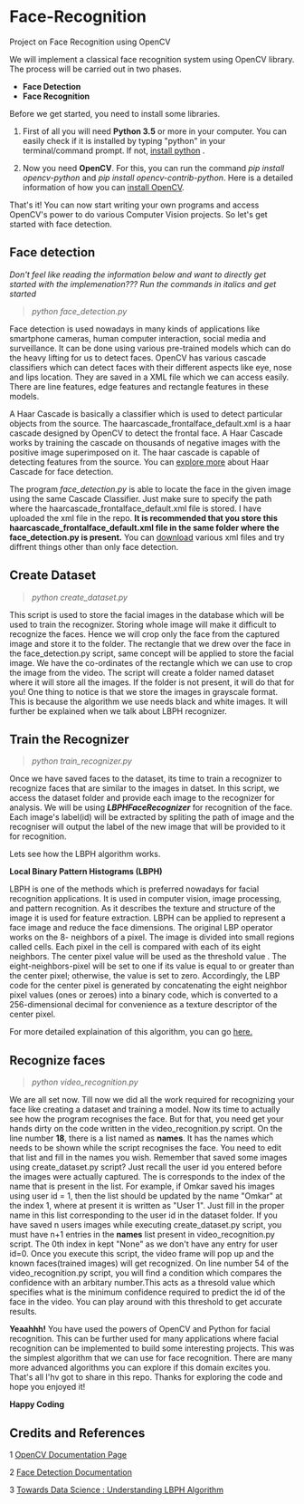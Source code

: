 # Face-Recognition

Project on Face Recognition using OpenCV

We will implement a classical face recognition system using OpenCV library. The process will be carried out in two phases.

  - **Face Detection**
  - **Face Recognition**
  
Before we get started, you need to install some libraries. 

1. First of all you will need **Python 3.5** or more in your computer. You can easily check if it is installed by typing "python" in your terminal/command prompt. If not, [install python](https://www.python.org/downloads/) .

2. Now you need **OpenCV**. For this, you can run the command *pip install opencv-python* and *pip install opencv-contrib-python*. Here is a detailed information of how you can [install OpenCV](https://pypi.org/project/opencv-python/).

That's it! You can now start writing your own programs and access OpenCV's power to do various Computer Vision projects. So let's get started with face detection.

## Face detection 

*Don't feel like reading the information below and want to directly get started with the implemenation??? Run the commands in italics and get started*

> *python face_detection.py*

Face detection is used nowadays in many kinds of applications like smartphone cameras, human computer interaction, social media and surveillance. It can be done using various pre-trained models which can do the heavy lifting for us to detect faces. OpenCV has various cascade classifiers which can detect faces with their different aspects like eye, nose and lips location. They are saved in a  XML file which we can access easily. There are line features, edge features and rectangle features in these models.

A Haar Cascade is basically a classifier which is used to detect particular objects from the source. The haarcascade_frontalface_default.xml is a haar cascade designed by OpenCV to detect the frontal face. A Haar Cascade works by training the cascade on thousands of negative images with the positive image superimposed on it. The haar cascade is capable of detecting features from the source. You can [explore more](
https://docs.opencv.org/3.4.3/d7/d8b/tutorial_py_face_detection.html) about Haar Cascade for face detection.

The program *face_detection.py* is able to locate the face in the given image using the same Cascade Classifier. Just make sure to specify the path where the haarcascade_frontalface_default.xml file is stored. I have uploaded the xml file in the repo. **It is recommended that you store this haarcascade_frontalface_default.xml file in the same folder where the face_detection.py is present.** You can [download](https://github.com/opencv/opencv/tree/master/data/haarcascades) various xml files and try diffrent things other than only face detection.

## Create Dataset

> *python create_dataset.py*

This script is used to store the facial images in the database which will be used to train the recognizer. Storing whole image will make it difficult to recognize the faces. Hence we will crop only the face from the captured image and store it to the folder. The rectangle that we drew over the face in the face_detection.py script, same concept will be applied to store the facial image. We have the co-ordinates of the rectangle which we can use to crop the image from the video. The script will create a folder named dataset where it will store all the images. If the folder is not present, it will do that for you!
One thing to notice is that we store the images in grayscale format. This is because the algorithm we use needs black and white images. It will further be explained when we talk about LBPH recognizer.

## Train the Recognizer

> *python train_recognizer.py*

Once we have saved faces to the dataset, its time to train a recognizer to recognize faces that are similar to the images in datset. In this script, we access the dataset folder and provide each image to the recognizer for analysis. We will be using ***LBPHFaceRecognizer*** for recognition of the face. Each image's label(id) will be extracted by spliting the path of image and the recogniser will output the label of the new image that will be provided to it for recognition. 

Lets see how the LBPH algorithm works.

**Local Binary Pattern Histograms (LBPH)**

 LBPH is one of the methods which is preferred nowadays for facial recognition applications. It is used in computer vision, image processing, and pattern recognition. As it describes the texture and structure of the image it is used for feature extraction. LBPH can be applied to represent a face image and reduce the face dimensions.
The original LBP operator works on the 8- neighbors of a pixel. The image is divided into small regions called cells. Each pixel in the cell is compared with each of its eight neighbors. The center pixel value will be used as the threshold value . The eight-neighbors-pixel will be set to one if its value is equal to or greater than the center pixel; otherwise, the value is set to zero. Accordingly, the LBP code for the center pixel is generated by concatenating the eight neighbor pixel values (ones or zeroes) into a binary code, which is converted to a 256-dimensional decimal for convenience as a texture descriptor of the center pixel.

For more detailed explaination of this algorithm, you can go [here.](https://towardsdatascience.com/face-recognition-how-lbph-works-90ec258c3d6b)

## Recognize faces

> *python video_recognition.py*

We are all set now. Till now we did all the work required for recognizing your face like creating a dataset and training a model. Now its time to actually see how the program recognises the face. But for that, you need get your hands dirty on the code written in the video_recognition.py script. On the line number **18**, there is a list named as **names**. It has the names which needs to be shown while the script recognises the face. You need to edit that list and fill in the names you wish. Remember that saved some images using create_dataset.py script? Just recall the user id you entered before the images were actually captured. The is corresponds to the index of the name that is present in the list. For example, if Omkar saved his images using user id = 1, then the list should be updated by the name "Omkar" at the index 1, where at present it is written as "User 1". Just fill in the proper name in this list corresponding to the user id in the dataset folder. If you have saved n users images while executing create_dataset.py script, you must have n+1 entries in the **names** list present in video_recognition.py script. The 0th index in kept "None" as we don't have any entry for user id=0.
Once you execute this script, the video frame will pop up and the known faces(trained images) will get recognized. On line number 54 of the video_recognition.py script, you will find a condition which compares the confidence with an arbitary number.This acts as a thresold value which specifies what is the minimum confidence required to predict the id of the face in the video. You can play around with this threshold to get accurate results.

**Yeaahhh!** You have used the powers of OpenCV and Python for facial recognition. This can be further used for many applications where facial recognition can be implemented to build some interesting projects. This was the simplest algorithm that we can use for face recognition. There are many more advanced algorithms you can explore if this domain excites you. That's all I'hv got to share in this repo. Thanks for exploring the code and hope you enjoyed it!

**Happy Coding**

## Credits and References

1 [OpenCV Documentation Page](https://docs.opencv.org/2.4/modules/contrib/doc/facerec/facerec_tutorial.html#local-binary-patterns-histograms)

2 [Face Detection Documentation](https://opencv-python-tutroals.readthedocs.io/en/latest/py_tutorials/py_objdetect/py_face_detection/py_face_detection.html)

3 [Towards Data Science : Understanding LBPH Algorithm](https://towardsdatascience.com/face-recognition-how-lbph-works-90ec258c3d6b)

